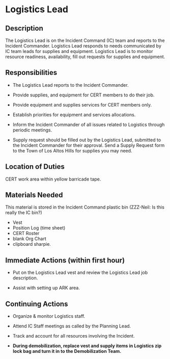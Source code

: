 # Logistics Lead

## Description

The Logistics Lead is on the Incident Command \(IC\) team and reports to the Incident Commander. Logistics Lead responds to needs communicated by IC team leads for supplies and equipment. Logistics Lead is to monitor resource readiness, availability, fill out requests for supplies and equipment.

## Responsibilities

* The Logistics Lead reports to the Incident Commander.

* Provide supplies, and equipment for CERT members to do their job.

* Provide equipment and supplies services for CERT members only.

* Establish priorities for equipment and services allocations.

* Inform the Incident Commander of all issues related to Logistics through periodic meetings.

* Supply request should be filled out by the Logistics Lead, submitted to the Incident Commander for their approval. Send a Supply Request form to the Town of Los Altos Hills for supplies you may need.

## Location of Duties

CERT work area within yellow barricade tape.

## Materials Needed

This material is stored in the Incident Command plastic bin \(ZZZ-Neil: Is this really the IC bin?\)

* Vest
* Position Log \(time sheet\)
* CERT Roster
* blank Org Chart
* clipboard sharpie.

## Immediate Actions \(within first hour\)

* Put on the Logistics Lead vest and review the Logistics Lead job description.

* Assist with setting up ARK area.

## Continuing Actions

* Organize & monitor Logistics staff.

* Attend IC Staff meetings as called by the Planning Lead.

* Track and account for all resources involving the Incident.

* **During demobilization, replace vest and supply items in Logistics zip lock bag and turn it in to the Demobilization Team.**



